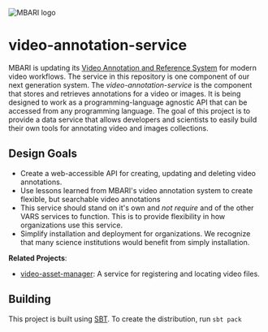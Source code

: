 ![MBARI logo](https://raw.githubusercontent.com/underwatervideo/video-annotation-service/master/src/site/images/logo-mbari-3b.png)

# video-annotation-service

MBARI is updating its [Video Annotation and Reference System](https://hohonuuli.github.io/vars/) for modern video workflows. The service in this repository is one component of our next generation system. The _video-annotation-service_ is the component that stores and retrieves annotations for a video or images. It is being designed to work as a programming-language agnostic API that can be accessed from any programming language. The goal of this project is to provide a data service that allows developers and scientists to easily build their own tools for annotating video and images collections.

## Design Goals

- Create a web-accessible API for creating, updating and deleting video annotations.
- Use lessons learned from MBARI's video annotation system to create flexible, but searchable video annotations
- This service should stand on it's own and _not require_ and of the other VARS services to function. This is to provide flexibility in how organizations use this service.
- Simplify installation and deployment for organizations. We recognize that many science institutions would benefit from simply installation. 

__Related Projects__:

- [video-asset-manager](https://github.com/underwatervideo/video-asset-manager): A service for registering and locating video files.

## Building

This project is built using [SBT](http://www.scala-sbt.org/). To create the distribution, run `sbt pack`
